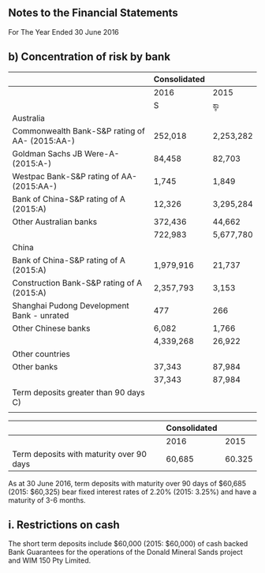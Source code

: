 ## Notes to the Financial Statements

For The Year Ended 30 June 2016

## b) Concentration of risk by bank

|                                                | Consolidated |           |
|------------------------------------------------|--------------|-----------|
|                                                | 2016         | 2015      |
|                                                | S            | ಕ್ಕಾ      |
| Australia                                      |              |           |
| Commonwealth Bank-S&P rating of AA- (2015:AA-) | 252,018      | 2,253,282 |
| Goldman Sachs JB Were-A- (2015:A-)             | 84,458       | 82,703    |
| Westpac Bank-S&P rating of AA- (2015:AA-)      | 1,745        | 1,849     |
| Bank of China-S&P rating of A (2015:A)         | 12,326       | 3,295,284 |
| Other Australian banks                         | 372,436      | 44,662    |
|                                                | 722,983      | 5,677,780 |
| China                                          |              |           |
| Bank of China-S&P rating of A (2015:A)         | 1,979,916    | 21,737    |
| Construction Bank-S&P rating of A (2015:A)     | 2,357,793    | 3,153     |
| Shanghai Pudong Development Bank - unrated     | 477          | 266       |
| Other Chinese banks                            | 6,082        | 1,766     |
|                                                | 4,339,268    | 26,922    |
| Other countries                                |              |           |
| Other banks                                    | 37,343       | 87,984    |
|                                                | 37,343       | 87,984    |
| Term deposits greater than 90 days<br>C)       |              |           |
|                                                |              |           |

|                                          | Consolidated |        |
|------------------------------------------|--------------|--------|
|                                          | 2016         | 2015   |
| Term deposits with maturity over 90 days | 60,685       | 60.325 |

As at 30 June 2016, term deposits with maturity over 90 days of \$60,685 (2015: \$60,325) bear fixed interest rates of 2.20% (2015: 3.25%) and have a maturity of 3-6 months.

## i. Restrictions on cash

The short term deposits include \$60,000 (2015: \$60,000) of cash backed Bank Guarantees for the operations of the Donald Mineral Sands project and WIM 150 Pty Limited.